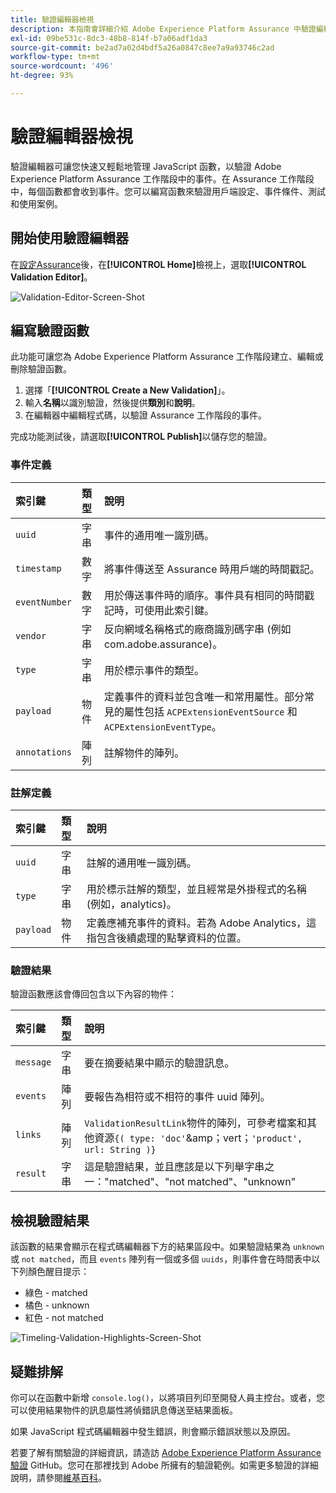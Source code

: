 ```yaml
---
title: 驗證編輯器檢視
description: 本指南會詳細介紹 Adob​​e Experience Platform Assurance 中驗證編輯器檢視的資訊。
exl-id: 09be531c-8dc3-48b8-814f-b7a06adf1da3
source-git-commit: be2ad7a02d4bdf5a26a0847c8ee7a9a93746c2ad
workflow-type: tm+mt
source-wordcount: '496'
ht-degree: 93%

---
```


# 驗證編輯器檢視

驗證編輯器可讓您快速又輕鬆地管理 JavaScript 函數，以驗證 Ad&#x200B;&#x200B;ob&#x200B;&#x200B;e Experience Platform Assurance 工作階段中的事件。在 Assurance 工作階段中，每個函數都會收到事件。您可以編寫函數來驗證用戶端設定、事件條件、測試和使用案例。

## 開始使用驗證編輯器

在[設定Assurance](../tutorials/implement-assurance.md)後，在&#x200B;**[!UICONTROL Home]**&#x200B;檢視上，選取&#x200B;**[!UICONTROL Validation Editor]**。

![Validation-Editor-Screen-Shot](https://user-images.githubusercontent.com/6597105/198680074-f548a646-6f2f-4a65-82fd-0f1687d869bf.png)

## 編寫驗證函數

此功能可讓您為 Adob&#x200B;&#x200B;e Experience Platform Assurance 工作階段建立、編輯或刪除驗證函數。

1. 選擇「**[!UICONTROL Create a New Validation]**」。
2. 輸入&#x200B;**名稱**&#x200B;以識別驗證，然後提供&#x200B;**類別**&#x200B;和&#x200B;**說明**。
3. 在編輯器中編輯程式碼，以驗證 Assurance 工作階段的事件。

完成功能測試後，請選取&#x200B;**[!UICONTROL Publish]**&#x200B;以儲存您的驗證。

### 事件定義

| 索引鍵 | 類型 | 說明 |
| :--- | :--- | :--- |
| `uuid` | 字串 | 事件的通用唯一識別碼。 |
| `timestamp` | 數字 | 將事件傳送至 Assurance 時用戶端的時間戳記。 |
| `eventNumber` | 數字 | 用於傳送事件時的順序。事件具有相同的時間戳記時，可使用此索引鍵。 |
| `vendor` | 字串 | 反向網域名稱格式的廠商識別碼字串 (例如 com.adobe.assurance)。 |
| `type` | 字串 | 用於標示事件的類型。 |
| `payload` | 物件 | 定義事件的資料並包含唯一和常用屬性。部分常見的屬性包括 `ACPExtensionEventSource` 和 `ACPExtensionEventType`。 |
| `annotations` | 陣列 | 註解物件的陣列。 |

### 註解定義

| 索引鍵 | 類型 | 說明 |
| :--- | :--- | :--- |
| `uuid` | 字串 | 註解的通用唯一識別碼。 |
| `type` | 字串 | 用於標示註解的類型，並且經常是外掛程式的名稱 (例如，analytics)。 |
| `payload` | 物件 | 定義應補充事件的資料。若為 Adob&#x200B;&#x200B;e Analytics，這指包含後續處理的點擊資料的位置。 |

### 驗證結果

驗證函數應該會傳回包含以下內容的物件：

| 索引鍵 | 類型 | 說明 |
| :--- | :--- | :--- |
| `message` | 字串 | 要在摘要結果中顯示的驗證訊息。 |
| `events` | 陣列 | 要報告為相符或不相符的事件 uuid 陣列。 |
| `links` | 陣列 | `ValidationResultLink`物件的陣列，可參考檔案和其他資源`{( type: 'doc'`&amp;amp；vert；`'product', url: String )}` |
| `result` | 字串 | 這是驗證結果，並且應該是以下列舉字串之一：&quot;matched&quot;、&quot;not matched&quot;、&quot;unknown&quot; |

## 檢視驗證結果

該函數的結果會顯示在程式碼編輯器下方的結果區段中。如果驗證結果為 `unknown` 或 `not matched`，而且 `events` 陣列有一個或多個 `uuids`，則事件會在時間表中以下列顏色醒目提示：

* 綠色 - matched
* 橘色 - unknown
* 紅色 - not matched

![Timeling-Validation-Highlights-Screen-Shot](https://user-images.githubusercontent.com/6597105/198681412-93d10a5a-3212-4e85-850a-aeaf5caf0521.png)

## 疑難排解

你可以在函數中新增 `console.log()`，以將項目列印至開發人員主控台。或者，您可以使用結果物件的訊息屬性將偵錯訊息傳送至結果面板。

如果 JavaScript 程式碼編輯器中發生錯誤，則會顯示錯誤狀態以及原因。

若要了解有關驗證的詳細資訊，請造訪 [Adobe Experience Platform Assurance 驗證](https://github.com/adobe/griffon-validation-plugins) GitHub。您可在那裡找到 Adob&#x200B;&#x200B;e 所擁有的驗證範例。如需更多驗證的詳細說明，請參閱[維基百科](https://github.com/adobe/griffon-validation-plugins/wiki)。

